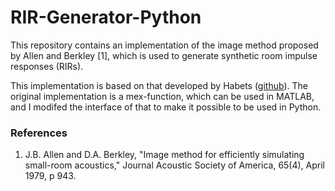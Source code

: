 # RIR-Generator-Python

This repository contains an implementation of the image method proposed by Allen and Berkley [1],
which is used to generate synthetic room impulse responses (RIRs).

This implementation is based on that developed by Habets ([github](https://github.com/ehabets/RIR-Generator)).
The original implementation is a mex-function, which can be used in MATLAB,
and I modifed the interface of that to make it possible to be used in Python.

### References

1. J.B. Allen and D.A. Berkley, "Image method for efficiently simulating small-room acoustics," Journal Acoustic Society of America, 65(4), April 1979, p 943.
